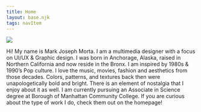 ```yaml
---
title: Home
layout: base.njk
tags: navItem
---
```

<section class="container">
  <div>
   <img class="face" src= "/images/face.png"> </a>
  </div>
<div class="aboutme">
<p> Hi! My name is Mark Joseph Morta. I am a multimedia designer with a focus on UI/UX & Graphic design. I was born in Anchorage, Alaska, raised in Northern California and now reside in the Bronx. I am inspired by 1980s & 1990’s Pop culture. I love the music, movies, fashion and aesthetics from those decades. Colors, patterns, and textures back then were unapologetically bold and bright. There is an element of nostalgia that I enjoy about it as well. I am currently pursuing an Associate in Science degree at Borough of Manhattan Community College.
If you are curious about the type of work I do, check them out on the homepage!   </p>
 </div>
</section>
